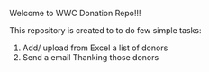 Welcome to WWC Donation Repo!!!

This repository is created to to do few simple tasks:
1. Add/ upload from Excel a list of donors
2. Send a email Thanking those donors
